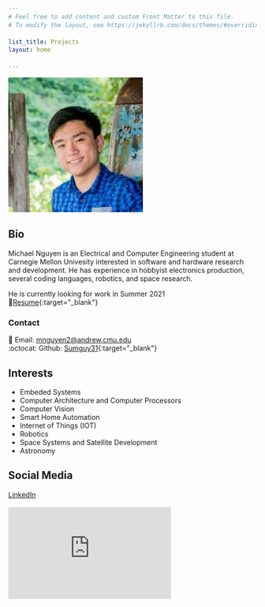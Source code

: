 ```yaml
---
# Feel free to add content and custom Front Matter to this file.
# To modify the layout, see https://jekyllrb.com/docs/themes/#overriding-theme-defaults

list_title: Projects
layout: home

---
```

![mnguyenHeadshot](pictures/headshot.jpg)
## Bio
Michael Nguyen is an Electrical and Computer Engineering student at Carnegie Mellon Univesity interested in software and hardware research and development.
He has experience in hobbyist electronics production, several coding languages, robotics, and space research.

He is currently looking for work in Summer 2021  
:page_facing_up:[Resume](documents/mnguyen_resume.pdf){:target="_blank"}  
### Contact
:e-mail: Email: [mnguyen2@andrew.cmu.edu](mailto:mnguyen2@andrew.cmu.edu)  
:octocat: Github: [Sumguy31](https://github.com/sumguy31){:target="_blank"}  

## Interests
 - Embeded Systems
 - Computer Architecture and Computer Processors
 - Computer Vision
 - Smart Home Automation
 - Internet of Things (IOT)
 - Robotics
 - Space Systems and Satellite Development
 - Astronomy
 
## Social Media
<div class="LI-profile-badge"  data-version="v1" data-size="large" data-locale="en_US" data-type="horizontal" data-theme="dark" data-vanity="michael-m-nguyen"><a class="LI-simple-link" href='https://www.linkedin.com/in/michael-m-nguyen?trk=profile-badge'>LinkedIn</a></div>

<br>

<iframe src="https://discord.com/widget?id=804169371030126634&theme=dark" width="330" height="186" allowtransparency="true" frameborder="0" sandbox="allow-popups allow-popups-to-escape-sandbox allow-same-origin allow-scripts"></iframe>  
<script type="text/javascript" src="https://platform.linkedin.com/badges/js/profile.js" async defer></script>
